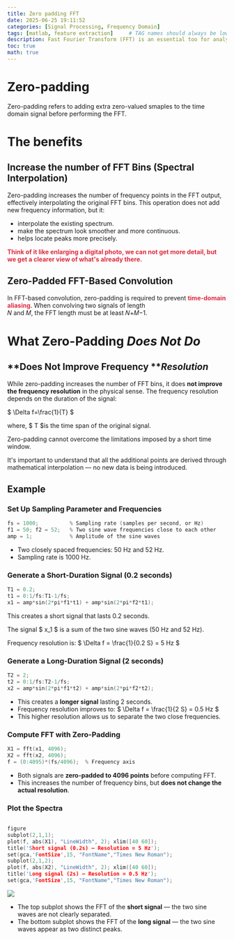 ```yaml
---
title: Zero padding FFT  
date: 2025-06-25 19:11:52  
categories: [Signal Processing, Frequency Domain]  
tags: [matlab, feature extraction]     # TAG names should always be lowercase  
description: Fast Fourier Transform (FFT) is an essential too for analyzing a signal's frequency content. One common operation before applying FFT is zero-padding, appending zeros to the end of a signal to increase the total number of samples used in the transform.  
toc: true  
math: true
---
```

# Zero-padding
Zero-padding refers to adding extra zero-valued smaples to the time domain signal before performing the FFT.

# The benefits
## Increase the number of FFT Bins (Spectral Interpolation)
Zero-padding increases the number of frequency points in the FFT output, effectively interpolating the original FFT bins. This operation does not add new frequency information, but it:

+ interpolate the existing spectrum.
+ make the spectrum look smoother and more continuous.
+ helps locate peaks more precisely.

**<font style="color:#DF2A3F;">Think of it like enlarging a digital photo, we can not get more detail, but we get a clearer view of what's already there.</font>**

##  Zero-Padded FFT-Based Convolution
In FFT-based convolution, zero-padding is required to prevent **<font style="color:#DF2A3F;">time-domain aliasing</font>**. When convolving two signals of length   
𝑁 and 𝑀, the FFT length must be at least 𝑁+𝑀−1.

#  What Zero-Padding _Does Not Do_
##  **Does Not Improve Frequency **_**Resolution**_
 While zero-padding increases the number of FFT bins, it does **not improve the frequency resolution** in the physical sense. The frequency resolution depends on the duration of the signal:

$ \Delta f=\frac{1}{T} $

where, $ T $is the time span of the original signal.

Zero-padding cannot overcome the limitations imposed by a short time window.

It's important to understand that all the additional points are derived through mathematical interpolation — no new data is being introduced.  

## Example
### Set Up Sampling Parameter and Frequencies  
```c
fs = 1000;          % Sampling rate (samples per second, or Hz)
f1 = 50; f2 = 52;   % Two sine wave frequencies close to each other
amp = 1;            % Amplitude of the sine waves
```

+  Two closely spaced frequencies: 50 Hz and 52 Hz.  
+  Sampling rate is 1000 Hz.  

###  Generate a Short-Duration Signal (0.2 seconds)  
```c
T1 = 0.2;
t1 = 0:1/fs:T1-1/fs;
x1 = amp*sin(2*pi*f1*t1) + amp*sin(2*pi*f2*t1);
```

This creates a short signal that lasts 0.2 seconds.

The signal $ x_1 $ is a sum of the two sine waves (50 Hz and 52 Hz).

Frequency resolution is: $ \Delta f = \frac{1}{0.2 S} = 5 Hz $

###  Generate a Long-Duration Signal (2 seconds)  
```c
T2 = 2;
t2 = 0:1/fs:T2-1/fs;
x2 = amp*sin(2*pi*f1*t2) + amp*sin(2*pi*f2*t2);
```

+ This creates a **longer signal** lasting 2 seconds.
+ Frequency resolution improves to: $ \Delta f = \frac{1}{2 S} = 0.5 Hz $
+ This higher resolution allows us to separate the two close frequencies.

###  Compute FFT with Zero-Padding
```c
X1 = fft(x1, 4096);
X2 = fft(x2, 4096);
f = (0:4095)*(fs/4096);  % Frequency axis
```

+ Both signals are **zero-padded to 4096 points** before computing FFT.
+ This increases the number of frequency bins, but **does not change the actual resolution**.

###  Plot the Spectra  
```c

figure
subplot(2,1,1);
plot(f, abs(X1), "LineWidth", 2); xlim([40 60]);
title('Short signal (0.2s) — Resolution = 5 Hz');
set(gca,'FontSize',15, "FontName","Times New Roman");
subplot(2,1,2);
plot(f, abs(X2), "LineWidth", 2); xlim([40 60]);
title('Long signal (2s) — Resolution = 0.5 Hz');
set(gca,'FontSize',15, "FontName","Times New Roman");
```

![](https://cdn.nlark.com/yuque/0/2025/png/2348280/1750877812324-cf795e0b-812d-4484-8670-589bf247f543.png)

+ The top subplot shows the FFT of the **short signal** — the two sine waves are not clearly separated.
+ The bottom subplot shows the FFT of the **long signal** — the two sine waves appear as two distinct peaks.








